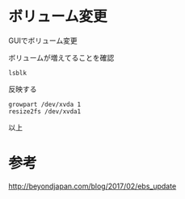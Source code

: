 


# ボリューム変更


GUIでボリューム変更    


ボリュームが増えてることを確認    


```
lsblk
```

反映する    

```
growpart /dev/xvda 1
resize2fs /dev/xvda1
```

以上



# 参考

http://beyondjapan.com/blog/2017/02/ebs_update

